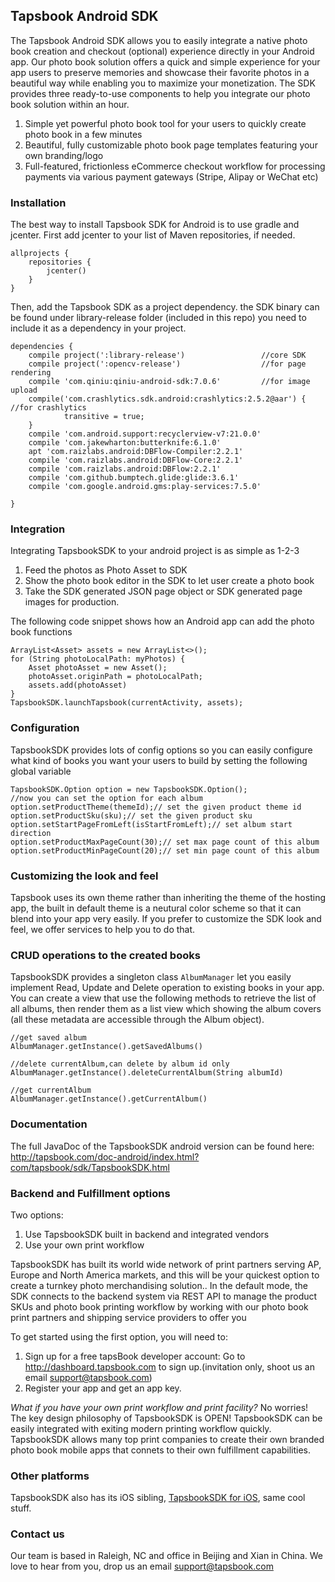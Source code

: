 ## Tapsbook Android SDK

The Tapsbook Android SDK allows you to easily integrate a native photo book creation and checkout (optional) experience directly in your Android app. Our photo book solution offers a quick and simple experience for your app users to preserve memories and showcase their favorite photos in a beautiful way while enabling you to maximize your monetization. The SDK provides three ready-to-use components to help you integrate our photo book solution within an hour.

1. Simple yet powerful photo book tool for your users to quickly create photo book in a few minutes
2. Beautiful, fully customizable photo book page templates featuring your own branding/logo
3. Full-featured, frictionless eCommerce checkout workflow for processing payments via various payment gateways (Stripe, Alipay or WeChat etc)

### Installation

The best way to install Tapsbook SDK for Android is to use gradle and jcenter. First add jcenter to your list of Maven repositories, if needed.

```
allprojects {
    repositories {
        jcenter()
    }
}
```

Then, add the Tapsbook SDK as a project dependency. the SDK binary can be found under library-release folder (included in this repo) you need to include it as a dependency in your project.

```
dependencies {
    compile project(':library-release')                 //core SDK
    compile project(':opencv-release')                  //for page rendering
    compile 'com.qiniu:qiniu-android-sdk:7.0.6'         //for image upload
    compile('com.crashlytics.sdk.android:crashlytics:2.5.2@aar') { //for crashlytics
            transitive = true;
    }
    compile 'com.android.support:recyclerview-v7:21.0.0'
    compile 'com.jakewharton:butterknife:6.1.0'
    apt 'com.raizlabs.android:DBFlow-Compiler:2.2.1'
    compile 'com.raizlabs.android:DBFlow-Core:2.2.1'
    compile 'com.raizlabs.android:DBFlow:2.2.1'
    compile 'com.github.bumptech.glide:glide:3.6.1'
    compile 'com.google.android.gms:play-services:7.5.0'

}
```

### Integration

Integrating TapsbookSDK to your android project is as simple as 1-2-3

1. Feed the photos as Photo Asset to SDK
2. Show the photo book editor in the SDK to let user create a photo book
3. Take the SDK generated JSON page object or SDK generated page images for production.

The following code snippet shows how an Android app can add the photo book functions
````
ArrayList<Asset> assets = new ArrayList<>();
for (String photoLocalPath: myPhotos) {
    Asset photoAsset = new Asset();
    photoAsset.originPath = photoLocalPath;
    assets.add(photoAsset)
}
TapsbookSDK.launchTapsbook(currentActivity, assets);
````

### Configuration

TapsbookSDK provides lots of config options so you can easily configure what kind of books you want your users to build by setting the following global variable

````
TapsbookSDK.Option option = new TapsbookSDK.Option();
//now you can set the option for each album
option.setProductTheme(themeId);// set the given product theme id
option.setProductSku(sku);// set the given product sku
option.setStartPageFromLeft(isStartFromLeft);// set album start direction
option.setProductMaxPageCount(30);// set max page count of this album
option.setProductMinPageCount(20);// set min page count of this album
````

### Customizing the look and feel

Tapsbook uses its own theme rather than inheriting the theme of the hosting app, the built in default theme is a neutural color scheme so that it can blend into your app very easily. If you prefer to customize the SDK look and feel, we offer services to help you to do that.

### CRUD operations to the created books

TapsbookSDK provides a singleton class `AlbumManager` let you easily implement Read, Update and Delete operation to existing books in your app. You can create a view that use the following methods to retrieve the list of all albums, then render them as a list view which showing the album covers (all these metadata are accessible through the Album object).

```
//get saved album
AlbumManager.getInstance().getSavedAlbums()

//delete currentAlbum,can delete by album id only
AlbumManager.getInstance().deleteCurrentAlbum(String albumId)

//get currentAlbum
AlbumManager.getInstance().getCurrentAlbum()

```

### Documentation
The full JavaDoc of the TapsbookSDK android version can be found here: http://tapsbook.com/doc-android/index.html?com/tapsbook/sdk/TapsbookSDK.html


### Backend and Fulfillment options

Two options:

1. Use TapsbookSDK built in backend and integrated vendors
2. Use your own print workflow

TapsbookSDK has built its world wide network of print partners serving AP, Europe and North America markets, and this will be your quickest option to create a turnkey photo merchandising solution.. In the default mode, the SDK connects to the backend system via REST API to manage the product SKUs and photo book printing workflow by working with our photo book print partners and shipping service providers to offer you 

To get started using the first option, you will need to:

1. Sign up for a free tapsBook developer account: Go to http://dashboard.tapsbook.com to sign up.(invitation only, shoot us an email support@tapsbook.com)
2. Register your app and get an app key.

*What if you have your own print workflow and print facility?* No worries! The key design philosophy of TapsbookSDK is OPEN! TapsbookSDK can be easily integrated with exiting modern printing workflow quickly. TapsbookSDK allows many top print companies to create their own branded photo book mobile apps that connets to their own fulfillment capabilities. 

### Other platforms

TapsbookSDK also has its iOS sibling, [TapsbookSDK for iOS](https://github.com/tapsbook/photobookSDK-iOS), same cool stuff.

### Contact us

Our team is based in Raleigh, NC and office in Beijing and Xian in China. We love to hear from you, drop us an email support@tapsbook.com


